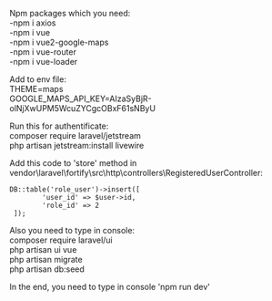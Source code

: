Npm packages which you need:
   <br/> -npm i axios
    <br/>-npm i vue
    <br/>-npm i vue2-google-maps
    <br/>-npm i vue-router
   <br/> -npm i vue-loader

Add to env file:
    <br/>THEME=maps
   <br/> GOOGLE_MAPS_API_KEY=AIzaSyBjR-olNjXwUPM5WcuZYCgcOBxF61sNByU
   
Run this for authentificate:
   <br/> composer require laravel/jetstream
   <br/> php artisan jetstream:install livewire
    
Add this code to 'store' method in vendor\laravel\fortify\src\http\controllers\RegisteredUserController:

    DB::table('role_user')->insert([
            'user_id' => $user->id,
            'role_id' => 2
     ]);
     
Also you need to type in console:
    <br/>composer require laravel/ui
    <br/>php artisan ui vue
    <br/>php artisan migrate
    <br/>php artisan db:seed
    

    
In the end, you need to type in console 'npm run dev'
